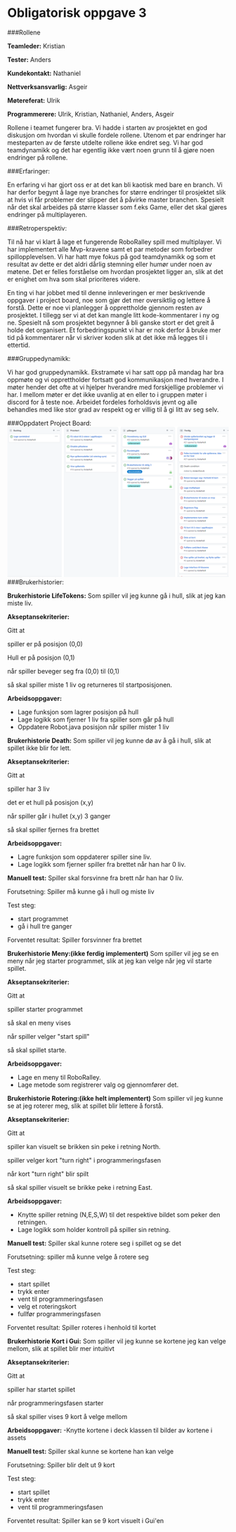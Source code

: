 # Obligatorisk oppgave 3

###Rollene

**Teamleder:** Kristian

**Tester:** Anders

**Kundekontakt:** Nathaniel

**Nettverksansvarlig:** Asgeir

**Møtereferat:** Ulrik

**Programmerere:** Ulrik, Kristian, Nathaniel, Anders, Asgeir

Rollene i teamet fungerer bra. Vi hadde i starten av prosjektet en god diskusjon om hvordan vi skulle fordele rollene. Utenom et par endringer har mesteparten av de første utdelte rollene ikke endret seg. Vi har god teamdynamikk og det har egentlig ikke vært noen grunn til å gjøre noen endringer på rollene.

###Erfaringer:

En erfaring vi har gjort oss er at det kan bli kaotisk med bare en branch. Vi har derfor begynt å lage nye branches for større endringer til prosjektet slik at hvis vi får problemer der slipper det å påvirke master branchen. Spesielt når det skal arbeides på større klasser som f.eks Game, eller det skal gjøres endringer på multiplayeren.

###Retroperspektiv:

Til nå har vi klart å lage et fungerende RoboRalley spill med multiplayer. Vi har implementert alle Mvp-kravene samt et par metoder som forbedrer spillopplevelsen. Vi har hatt mye fokus på god teamdynamikk og som et resultat av dette er det aldri dårlig stemning eller humør under noen av møtene. Det er felles forståelse om hvordan prosjektet ligger an, slik at det er enighet om hva som skal prioriteres videre.

En ting vi har jobbet med til denne innleveringen er mer beskrivende oppgaver i project board, noe som gjør det mer oversiktlig og lettere å forstå.  Dette er noe vi planlegger å opprettholde gjennom resten av prosjektet. I tillegg ser vi at det kan mangle litt kode-kommentarer i ny og ne. Spesielt nå som prosjektet begynner å bli ganske stort er det greit å holde det organisert. Et forbedringspunkt vi har er nok derfor å bruke mer tid på kommentarer når vi skriver koden slik at det ikke må legges til i ettertid.

###Gruppedynamikk:

Vi har god gruppedynamikk. 
Ekstramøte vi har satt opp på mandag har bra oppmøte og vi opprettholder fortsatt god kommunikasjon med hverandre.
I møter hender det ofte at vi hjelper hverandre med forskjellige problemer vi har.
I mellom møter er det ikke uvanlig at en eller to i gruppen møter i discord for å teste noe. 
Arbeidet fordeles forholdsvis jevnt og alle behandles med like stor grad av respekt og er villig til å gi litt av seg selv.

###Oppdatert Project Board:
![img_1.png](projectBoardOblig3.png)
###Brukerhistorier:

**Brukerhistorie LifeTokens:**
Som spiller vil jeg kunne gå i hull, slik at jeg kan miste liv.

**Akseptansekriterier:**

Gitt at

spiller er på posisjon (0,0)

Hull er på posisjon (0,1)

når spiller beveger seg fra (0,0) til (0,1)

så skal spiller miste 1 liv og returneres til startposisjonen.

**Arbeidsoppgaver:**
- Lage funksjon som lagrer posisjon på hull
- Lage logikk som fjerner 1 liv fra spiller som går på hull
- Oppdatere Robot.java posisjon når spiller mister 1 liv



**Brukerhistorie Death:**
Som spiller vil jeg kunne dø av å gå i hull, slik at spillet ikke blir for lett.

**Akseptansekriterier:**

Gitt at

spiller har 3 liv

det er et hull på posisjon (x,y)

når spiller går i hullet (x,y) 3 ganger

så skal spiller fjernes fra brettet

**Arbeidsoppgaver:**
- Lagre funksjon som oppdaterer spiller sine liv.
- Lage logikk som fjerner spiller fra brettet når han har 0 liv.

**Manuell test:**
Spiller skal forsvinne fra brett når han har 0 liv.

Forutsetning: Spiller må kunne gå i hull og miste liv

Test steg:
- start programmet
- gå i hull tre ganger

Forventet resultat: Spiller forsvinner fra brettet



**Brukerhistorie Meny:(ikke ferdig implementert)**
Som spiller vil jeg se en meny når jeg starter programmet, slik at jeg kan velge når jeg vil starte spillet.

**Akseptansekriterier:**

Gitt at 

spiller starter programmet

så skal en meny vises

når spiller velger "start spill"

så skal spillet starte.

**Arbeidsoppgaver:**
- Lage en meny til RoboRalley.
- Lage metode som registrerer valg og gjennomfører det.

**Brukerhistorie Rotering:(ikke helt implementert)**
Som spiller vil jeg kunne se at jeg roterer meg, slik at spillet blir lettere å forstå.

**Akseptansekriterier:**

Gitt at 

spiller kan visuelt se brikken sin peke i retning North.

spiller velger kort "turn right" i programmeringsfasen

når kort "turn right" blir spilt

så skal spiller visuelt se brikke peke i retning East.

 **Arbeidsoppgaver:**
- Knytte spiller retning (N,E,S,W) til det respektive bildet som peker den retningen.
- Lage logikk som holder kontroll på spiller sin retning.

**Manuell test:**
Spiller skal kunne rotere seg i spillet og se det

Forutsetning: spiller må kunne velge å rotere seg

Test steg:

- start spillet
- trykk enter
- vent til programmeringsfasen
- velg et roteringskort
- fullfør programmeringsfasen

Forventet resultat: Spiller roteres i henhold til kortet


**Brukerhistorie Kort i Gui:**
Som spiller vil jeg kunne se kortene jeg kan velge mellom, slik at spillet blir mer intuitivt

**Akseptansekriterier:**

Gitt at

spiller har startet spillet

når programmeringsfasen starter

så skal spiller vises 9 kort å velge mellom

**Arbeidsoppgaver:**
-Knytte kortene i deck klassen til bilder av kortene i assets

**Manuell test:**
Spiller skal kunne se kortene han kan velge

Forutsetning: Spiller blir delt ut 9 kort

Test steg:
- start spillet
- trykk enter
- vent til programmeringsfasen

Forventet resultat: Spiller kan se 9 kort visuelt i Gui'en




